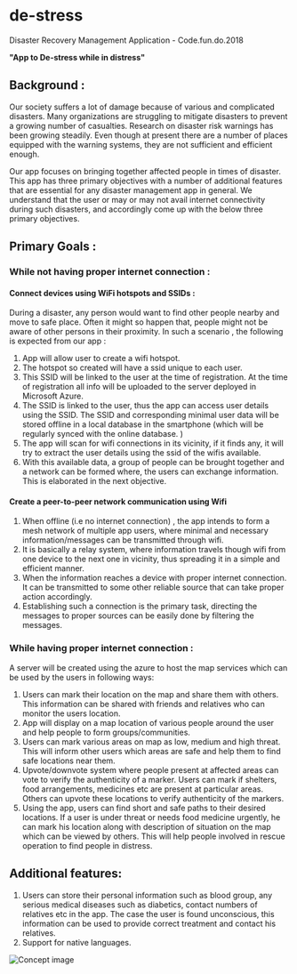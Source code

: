 # de-stress
Disaster Recovery Management Application - Code.fun.do.2018

**"App to De-stress while in distress"**

## Background :

Our society suffers a lot of damage because of various and complicated disasters. Many organizations are struggling to mitigate disasters to prevent a growing number of casualties.
Research on disaster risk warnings has been growing steadily. Even though at  present there are a number of places equipped with the warning systems, they are not sufficient and efficient enough.

Our app focuses on bringing together affected people in times of disaster. This app has three primary objectives with a number of additional features that are essential for any disaster management app in general. We understand that the user or may or may not avail internet connectivity during such disasters, and accordingly come up with the below three primary objectives.

## Primary Goals : 
 
### While not having proper internet connection  : 

#### Connect devices using WiFi hotspots and SSIDs :
During a disaster, any person would want to find other people nearby and move to safe place. Often it might so happen that, people might not be aware of other persons in their proximity. In such a scenario , the following is expected from our app : 
1. App will allow user to create a wifi hotspot.
2. The hotspot so created will have a ssid unique to each user.
3. This SSID will be linked to the user at the time of registration. At the time of registration all info will be uploaded to the server deployed in Microsoft Azure. 
4. The SSID is linked to the user, thus the app can access user details using the SSID. The SSID and corresponding minimal user data will be stored offline in a local database in the smartphone (which will be regularly synced with the online database. )
5. The app will scan for wifi connections in its vicinity, if it finds any, it will try to extract the user details using the ssid of the wifis available.
6. With this available data, a group of people can be brought together and a network can be formed where, the users can exchange information. This is elaborated in the next objective.
 
#### Create a peer-to-peer network communication using Wifi 
1. When offline (i.e no internet connection) , the app intends to form a mesh network of multiple app users, where minimal and necessary information/messages can be transmitted through wifi. 
2. It is basically a relay system, where information travels though wifi from one device to the next one in vicinity, thus spreading it in a simple and efficient manner. 
3. When the information reaches a device with proper internet connection. It can be transmitted to some other reliable source that can take proper action accordingly.
4. Establishing such a connection is the primary task, directing the messages to proper sources can be easily done by filtering the messages.

### While having proper internet connection :
A server will be created using the azure to host the map services which can be used by the users in following ways:
1. Users can mark their location on the map and share them with others. This information can be shared with friends and relatives who can monitor the users location.
2. App will display on a map location of various people around the user and help people to form groups/communities.
3. Users can mark various areas on map as low, medium and high threat. This will inform other users which areas are safe and help them to find safe locations near them.
4. Upvote/downvote system where people present at affected areas can vote to verify the authenticity of a marker. Users can mark if shelters, food arrangements, medicines etc are present at particular areas. Others can upvote these locations to verify authenticity of the markers. 
5. Using the app, users can find short and safe paths to their desired locations.
If a user is under threat or needs food medicine urgently, he can mark his location along with description of situation on the map which can be viewed by others. This will help people involved in rescue operation to find people in distress.


## Additional features:
1. Users can store their personal information such as blood group, any serious medical diseases such as diabetics, contact numbers of relatives etc in the app. The case the user is found unconscious, this information can be used to provide correct treatment and contact his relatives. 
2. Support for native languages.


![Concept image](https://github.com/ajayrahul97/de-stress/blob/master/43756780_2049703541718026_2290341278241521664_n.png)
